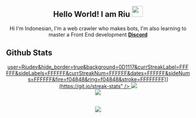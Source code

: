 <h2 align="center">
  Hello World! I am <strong>Riu</strong> <img src="https://raw.githubusercontent.com/MartinHeinz/MartinHeinz/master/wave.gif" width="30px">
</h2>
<p align="center">
 Hi I'm Indonesian, I'm a web crawler who makes bots, I'm also learning to master a Front End development <strong> <a href="https://discord.gg/kQujhRTdu6">Discord</a></strong>
</br>

## Github Stats  

<p align="center">
    <a href="https://github.com/Riudev/">
        user=Riudev&hide_border=true&background=0D1117&currStreakLabel=FFFFFF&sideLabels=FFFFFF&currStreakNum=FFFFFF&dates=FFFFFF&sideNums=FFFFFF&fire=f04848&ring=f04848&stroke=FFFFFFFF)](https://git.io/streak-stats" />
  </a> 
  <a href="https://github.com/Riudev/">
        <img src="https://github-readme-stats.vercel.app/api?username=Riudev&show_icons=true&theme=gruvbox" />
  </a>

<br>

<a href="https://github.com/Riudev">
        <img src="https://github-readme-stats.vercel.app/api/top-langs/?username=Riudev&theme=gruvbox&langs_count=8&layout=compact" />
  </a>
</p>
  
<br>

<div align="center">
            <a href="https://www.buymeacoffee.com/spectachill" target="_blank" style="display: inline-block;">
    <div align="center>
<img src="https://img.shields.io/badge/Donate-Buy%20Me%20A%20Coffee-orange.svg?style=flat-square" align="center"/></a></div>
<img src="https://komarev.com/ghpvc/?username=Riudev&&style=flat-square" align="center" />
</div>
</div> 
